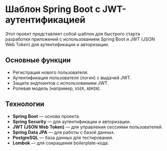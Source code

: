 # Шаблон Spring Boot с JWT-аутентификацией

Этот проект представляет собой шаблон для быстрого старта разработки приложений с использованием Spring Boot и JWT (JSON Web Token) для аутентификации и авторизации.

## Основные функции

- Регистрация нового пользователя.
- Аутентификация пользователя (логин) с выдачей JWT.
- Защита эндпоинтов с использованием JWT.
- Ролевая модель (например, `USER`, `ADMIN`).

## Технологии

- **Spring Boot** — основа проекта.
- **Spring Security** — для аутентификации и авторизации.
- **JWT (JSON Web Token)** — для управления сессиями пользователей.
- **Spring Data JPA** — для работы с базой данных.
- **PostgreSQL** — база данных для тестирования.
- **Lombok** — для сокращения boilerplate-кода.
